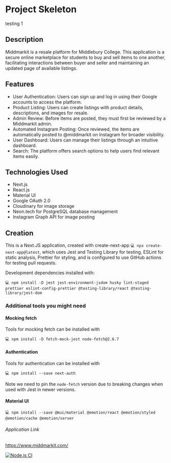 # Project Skeleton
testing 1

## Description
Middmarkit is a resale platform for Middlebury College. This application is a secure online marketplace for students to buy and sell items to one another, facilitating interactions between buyer and seller and maintaining an updated page of available listings.

## Features

- User Authentication: Users can sign up and log in using their Google accounts to access the platform.
- Product Listing: Users can create listings with product details, descriptions, and images for resale.
- Admin Review: Before items are posted, they must first be reviewed by a Middmarkit admin.
- Automated Instagram Posting: Once reviewed, the items are automatically posted to @middmarkit on Instagram for broader visibility.
- User Dashboard: Users can manage their listings through an intuitive dashboard.
- Search: The platform offers search options to help users find relevant items easily.

## Technologies Used

- Next.js
- React.js
- Material UI
- Google OAuth 2.0
- Cloudinary for image storage
- Neon.tech for PostgreSQL database management
- Instagram Graph API for image posting

## Creation

This is a Next.JS application, created with create-next-app `💻 npx create-next-app@latest`, which uses Jest and Testing Library for testing, ESLint for static analysis, Prettier for styling, and is configured to use GitHub actions for testing pull requests.

Development dependencies installed with:

```
💻 npm install -D jest jest-environment-jsdom husky lint-staged prettier eslint-config-prettier @testing-library/react @testing-library/jest-dom
```

### Additional tools you might need

#### Mocking fetch

Tools for mocking fetch can be installed with

```
💻 npm install -D fetch-mock-jest node-fetch@2.6.7
```

#### Authentication

Tools for authentication can be installed with

```
💻 npm install --save next-auth
```

Note we need to pin the `node-fetch` version due to breaking changes when used with Jest in newer versions.

#### Material UI

```
💻 npm install --save @mui/material @emotion/react @emotion/styled @emotion/cache @emotion/server
```

###### Application Link

https://www.middmarkit.com/

[![Node.js CI](https://github.com/csci312a-s23/project-killington/actions/workflows/node.js.yml/badge.svg?branch=main)](https://github.com/csci312a-s23/project-killington/actions/workflows/node.js.yml)
